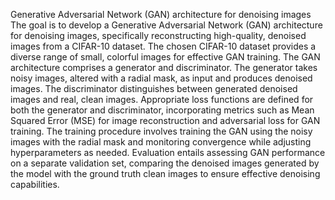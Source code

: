    Generative Adversarial Network (GAN) architecture for denoising images
	The goal is to develop a Generative Adversarial Network (GAN) architecture for denoising images, specifically reconstructing high-quality, denoised images from a CIFAR-10 dataset. The chosen CIFAR-10 dataset provides a diverse range of small, colorful images for effective GAN training. The GAN architecture comprises a generator and discriminator. The generator takes noisy images, altered with a radial mask, as input and produces denoised images. The discriminator distinguishes between generated denoised images and real, clean images. Appropriate loss functions are defined for both the generator and discriminator, incorporating metrics such as Mean Squared Error (MSE) for image reconstruction and adversarial loss for GAN training. The training procedure involves training the GAN using the noisy images with the radial mask and monitoring convergence while adjusting hyperparameters as needed. Evaluation entails assessing GAN performance on a separate validation set, comparing the denoised images generated by the model with the ground truth clean images to ensure effective denoising capabilities.
